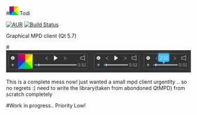#![logo](data/icons/application/24/app.png) Todi

[![AUR](https://img.shields.io/aur/license/yaourt.svg?maxAge=2592000)](COPYING) [![Build Status](https://travis-ci.org/narunlifescience/Todi.svg?branch=master)](https://travis-ci.org/narunlifescience/Todi)

Graphical MPD client (Qt 5.7)

#![screenshot](data/screenshot/todi_screenshot.png)

This is a complete mess now! just wanted a small mpd client urgentlty .. so no regrets :) need to write the library(taken from abondoned QtMPD) from scratch completely

#Work in progress.. Priority Low!
